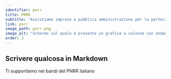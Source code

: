 ```yaml
---
identifier: pnrr
title: PNRR
subtitle: "Assistiamo imprese e pubblica amministrazione per la partecipazione ai bandi pubblici, siamo in grado di supportare per la definizione di progettualità compatibili con il PNRR, nonché per la loro excution."
link: pnrr
image_path: pnrr.png
image_alt: "Schermo sul quale è presente un grafico a colonne con andamento crescente intitolato 'Il nostro progetto di successo'. 3 persone lavorano su questo grafico, due delle quali stanno portando due bandiere: una europea e una italiana"
order: 3
---
```


## Scrivere qualcosa in Markdown

Ti supportiamo nei bandi del PNRR italiano